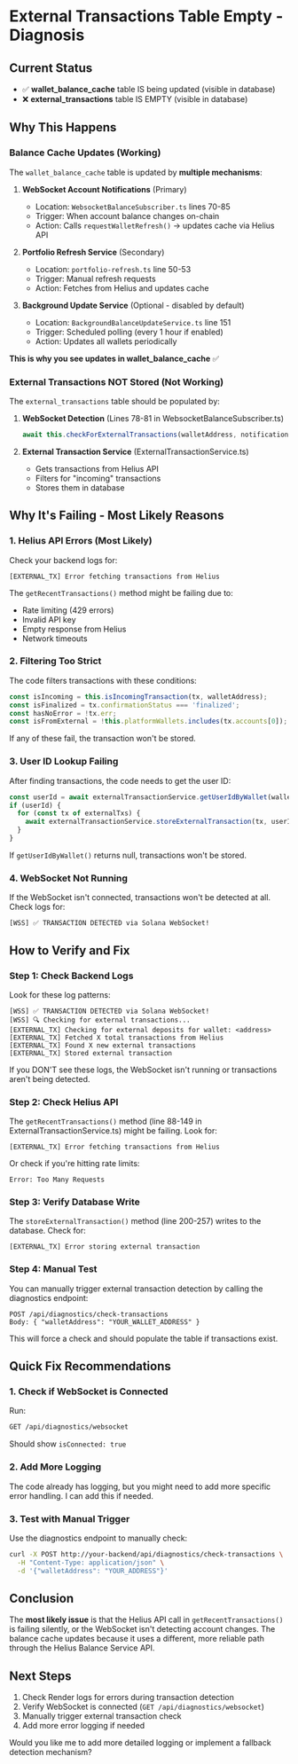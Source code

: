 # External Transactions Table Empty - Diagnosis

## Current Status

- ✅ **wallet_balance_cache** table IS being updated (visible in database)
- ❌ **external_transactions** table IS EMPTY (visible in database)

## Why This Happens

### Balance Cache Updates (Working)

The `wallet_balance_cache` table is updated by **multiple mechanisms**:

1. **WebSocket Account Notifications** (Primary)
   - Location: `WebsocketBalanceSubscriber.ts` lines 70-85
   - Trigger: When account balance changes on-chain
   - Action: Calls `requestWalletRefresh()` → updates cache via Helius API

2. **Portfolio Refresh Service** (Secondary)
   - Location: `portfolio-refresh.ts` line 50-53
   - Trigger: Manual refresh requests
   - Action: Fetches from Helius and updates cache

3. **Background Update Service** (Optional - disabled by default)
   - Location: `BackgroundBalanceUpdateService.ts` line 151
   - Trigger: Scheduled polling (every 1 hour if enabled)
   - Action: Updates all wallets periodically

**This is why you see updates in wallet_balance_cache** ✅

### External Transactions NOT Stored (Not Working)

The `external_transactions` table should be populated by:

1. **WebSocket Detection** (Lines 78-81 in WebsocketBalanceSubscriber.ts)
   ```typescript
   await this.checkForExternalTransactions(walletAddress, notificationReceivedTimestamp);
   ```

2. **External Transaction Service** (ExternalTransactionService.ts)
   - Gets transactions from Helius API
   - Filters for "incoming" transactions
   - Stores them in database

## Why It's Failing - Most Likely Reasons

### 1. Helius API Errors (Most Likely)

Check your backend logs for:
```
[EXTERNAL_TX] Error fetching transactions from Helius
```

The `getRecentTransactions()` method might be failing due to:
- Rate limiting (429 errors)
- Invalid API key
- Empty response from Helius
- Network timeouts

### 2. Filtering Too Strict

The code filters transactions with these conditions:
```typescript
const isIncoming = this.isIncomingTransaction(tx, walletAddress);
const isFinalized = tx.confirmationStatus === 'finalized';
const hasNoError = !tx.err;
const isFromExternal = !this.platformWallets.includes(tx.accounts[0]);
```

If any of these fail, the transaction won't be stored.

### 3. User ID Lookup Failing

After finding transactions, the code needs to get the user ID:
```typescript
const userId = await externalTransactionService.getUserIdByWallet(walletAddress);
if (userId) {
  for (const tx of externalTxs) {
    await externalTransactionService.storeExternalTransaction(tx, userId, ...);
  }
}
```

If `getUserIdByWallet()` returns null, transactions won't be stored.

### 4. WebSocket Not Running

If the WebSocket isn't connected, transactions won't be detected at all. Check logs for:
```
[WSS] ✅ TRANSACTION DETECTED via Solana WebSocket!
```

## How to Verify and Fix

### Step 1: Check Backend Logs

Look for these log patterns:

```
[WSS] ✅ TRANSACTION DETECTED via Solana WebSocket!
[WSS] 🔍 Checking for external transactions...
[EXTERNAL_TX] Checking for external deposits for wallet: <address>
[EXTERNAL_TX] Fetched X total transactions from Helius
[EXTERNAL_TX] Found X new external transactions
[EXTERNAL_TX] Stored external transaction
```

If you DON'T see these logs, the WebSocket isn't running or transactions aren't being detected.

### Step 2: Check Helius API

The `getRecentTransactions()` method (line 88-149 in ExternalTransactionService.ts) might be failing. Look for:

```
[EXTERNAL_TX] Error fetching transactions from Helius
```

Or check if you're hitting rate limits:
```
Error: Too Many Requests
```

### Step 3: Verify Database Write

The `storeExternalTransaction()` method (line 200-257) writes to the database. Check for:

```
[EXTERNAL_TX] Error storing external transaction
```

### Step 4: Manual Test

You can manually trigger external transaction detection by calling the diagnostics endpoint:

```
POST /api/diagnostics/check-transactions
Body: { "walletAddress": "YOUR_WALLET_ADDRESS" }
```

This will force a check and should populate the table if transactions exist.

## Quick Fix Recommendations

### 1. Check if WebSocket is Connected

Run:
```bash
GET /api/diagnostics/websocket
```

Should show `isConnected: true`

### 2. Add More Logging

The code already has logging, but you might need to add more specific error handling. I can add this if needed.

### 3. Test with Manual Trigger

Use the diagnostics endpoint to manually check:
```bash
curl -X POST http://your-backend/api/diagnostics/check-transactions \
  -H "Content-Type: application/json" \
  -d '{"walletAddress": "YOUR_ADDRESS"}'
```

## Conclusion

The **most likely issue** is that the Helius API call in `getRecentTransactions()` is failing silently, or the WebSocket isn't detecting account changes. The balance cache updates because it uses a different, more reliable path through the Helius Balance Service API.

## Next Steps

1. Check Render logs for errors during transaction detection
2. Verify WebSocket is connected (`GET /api/diagnostics/websocket`)
3. Manually trigger external transaction check
4. Add more error logging if needed

Would you like me to add more detailed logging or implement a fallback detection mechanism?

